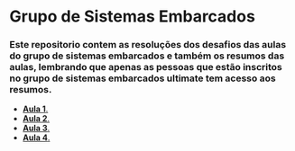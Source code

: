 <h1>Grupo de Sistemas Embarcados</h1></div>

<h3>Este repositorio contem as resoluções dos desafios das aulas do grupo de sistemas embarcados e também os resumos das aulas, lembrando que apenas as pessoas que estão inscritos no grupo de sistemas embarcados ultimate tem acesso aos resumos.</h3>

<ul>
    <li><a href="https://github.com/RAS-UFPB/Grupo-de-Robotica/tree/main/Aula%201"><b>Aula 1</b>.</a></li>
    <li><a href="https://github.com/RAS-UFPB/Grupo-de-Robotica/tree/main/Aula%202"><b>Aula 2</b>.</a></li>
    <li><a href="https://github.com/RAS-UFPB/Grupo-de-Robotica/tree/main/Aula%203"><b>Aula 3</b>.</a></li>
    <li><a href="https://github.com/RAS-UFPB/Grupo-de-Robotica/tree/main/Aula%204"><b>Aula 4</b>.</a></li>
</ul>

<br>
